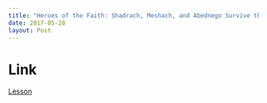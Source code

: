 ```yaml
---
title: "Heroes of the Faith: Shadrach, Meshach, and Abednego Survive the Fiery Furnace"
date: 2017-05-28
layout: Post
---
```


# Link

[Lesson](http://missionarlington.org/curriculums/lesson-26-shadrach-meshach-and-abednego-survive-the-fiery-furnace/)
